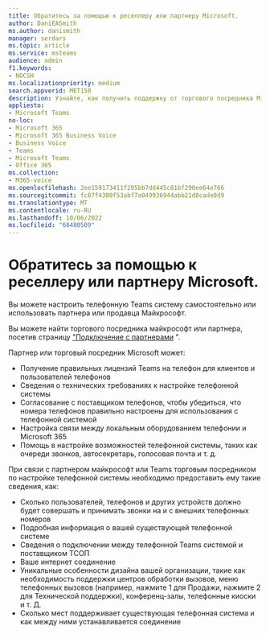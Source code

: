 ```yaml
---
title: Обратитесь за помощью к реселлеру или партнеру Microsoft.
author: DaniEASmith
ms.author: danismith
manager: serdars
ms.topic: article
ms.service: msteams
audience: admin
f1.keywords:
- NOCSH
ms.localizationpriority: medium
search.appverid: MET150
description: Узнайте, как получить поддержку от торгового посредника Microsoft Teams Майкрософт или партнера, чтобы помочь вам настроить телефонную систему без плана звонков.
appliesto:
- Microsoft Teams
no-loc:
- Microsoft 365
- Microsoft 365 Business Voice
- Business Voice
- Teams
- Microsoft Teams
- Office 365
ms.collection:
- M365-voice
ms.openlocfilehash: 2ee159173411f205bb7dd445c81bf290ee64e766
ms.sourcegitcommit: fc87f4300f53abf7a049936944abb21d0cade0d9
ms.translationtype: MT
ms.contentlocale: ru-RU
ms.lasthandoff: 10/06/2022
ms.locfileid: "68480509"
---
```

# <a name="get-help-from-a-microsoft-reseller-or-partner"></a>Обратитесь за помощью к реселлеру или партнеру Microsoft.

Вы можете настроить телефонную Teams систему самостоятельно или использовать партнера или продавца Майкрософт.

Вы можете найти торгового посредника майкрософт или партнера, посетив страницу ["Подключение с партнерами](https://appsource.microsoft.com/marketplace/partner-dir) ".

Партнер или торговый посредник Microsoft может:

- Получение правильных лицензий Teams на телефон для клиентов и пользователей телефонов
- Сведения о технических требованиях к настройке телефонной системы
- Согласование с поставщиком телефонов, чтобы убедиться, что номера телефонов правильно настроены для использования с телефонной системой
- Настройка связи между локальным оборудованием телефонии и Microsoft 365
- Помощь в настройке возможностей телефонной системы, таких как очереди звонков, автосекретарь, голосовая почта и т. д.

При связи с партнером майкрософт или Teams торговым посредником по настройке телефонной системы необходимо предоставить ему такие сведения, как:

- Сколько пользователей, телефонов и других устройств должно будет совершать и принимать звонки на и с внешних телефонных номеров
- Подробная информация о вашей существующей телефонной системе
- Сведения о подключении между телефонной Teams системой и поставщиком ТСОП
- Ваше интернет соединение
- Уникальные особенности дизайна вашей организации, такие как необходимость поддержки центров обработки вызовов, меню телефонных вызовов (например, нажмите 1 для Продажи, нажмите 2 для Технической поддержки), конференц-залы, телефонные киоски и т. Д.
- Сколько мест поддерживает существующая телефонная система и как между ними устанавливается соединение
